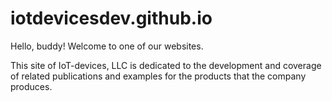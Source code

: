 # iotdevicesdev.github.io
Hello, buddy! Welcome to one of our websites. 

This site of IoT-devices, LLC is dedicated to the development and coverage of related publications and examples for the products that the company produces.
